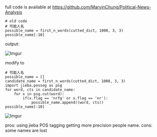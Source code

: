 full code is available at https://github.com/MarvinChung/Political-News-Analysis
```
# old code
# 可能人名
possible_name = first_n_words(cutted_dict, 1000, 3, 3)
possible_name[:10]
```
output:

![Imgur](https://i.imgur.com/YCDWmYC.png)

modify to 
```
# 可能人名
possible_name = []
candidate_name = first_n_words(cutted_dict, 1000, 3, 3)
import jieba.posseg as psg
for word, cts in candidate_name:
    for x in psg.cut(word):
        if(x.flag == 'nrfg' or x.flag == 'nr'):
            possible_name.append((word, cts))
possible_name[:10]
```
![Imgur](https://i.imgur.com/hKkAZRQ.png)

pros: using jieba POS tagging getting more precision people name.
cons: some names are lost

